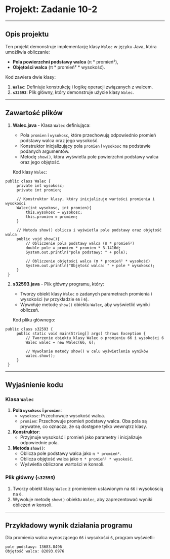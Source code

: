 # Projekt: Zadanie 10-2

---

## Opis projektu
Ten projekt demonstruje implementację klasy `Walec` w języku Java, która umożliwia obliczanie:
- **Pola powierzchni podstawy walca** (π * promień²),
- **Objętości walca** (π * promień² * wysokość).

Kod zawiera dwie klasy:
1. **`Walec`**: Definiuje konstrukcję i logikę operacji związanych z walcem.
2. **`s32593`**: Plik główny, który demonstruje użycie klasy `Walec`.

---

## Zawartość plików

1. **Walec.java** - Klasa `Walec` definiująca:
   - Pola `promien` i `wysokosc`, które przechowują odpowiednio promień podstawy walca oraz jego wysokość.
   - Konstruktor inicjalizujący pola `promien` i `wysokosc` na podstawie podanych argumentów.
   - Metodę `show()`, która wyświetla pole powierzchni podstawy walca oraz jego objętość.

   Kod klasy `Walec`:
  ``` 
  public class Walec {
       private int wysokosc;
       private int promien;

       // Konstruktor klasy, który inicjalizuje wartości promienia i wysokości
       Walec(int wysokosc, int promien){
           this.wysokosc = wysokosc;
           this.promien = promien;
       }

       // Metoda show() oblicza i wyświetla pole podstawy oraz objętość walca
       public void show(){
           // Obliczenie pola podstawy walca (π * promień²)
           double pole = promien * promien * 3.1416d;
           System.out.println("pole podstawy: " + pole);

           // Obliczenie objętości walca (π * promień² * wysokość)
           System.out.println("Objętość walca: " + pole * wysokosc);
       }
   }
```
2. **s32593.java** - Plik główny programu, który:
   - Tworzy obiekt klasy `Walec` o zadanych parametrach promienia i wysokości (w przykładzie `66` i `6`).
   - Wywołuje metodę `show()` obiektu `Walec`, aby wyświetlić wyniki obliczeń.

   Kod pliku głównego:
  ``` 
  public class s32593 {
       public static void main(String[] args) throws Exception {
           // Tworzenie obiektu klasy Walec o promieniu 66 i wysokości 6
           Walec walec = new Walec(66, 6);

           // Wywołanie metody show() w celu wyświetlenia wyników
           walec.show();
       }
   }
```
---

## Wyjaśnienie kodu

### Klasa `Walec`
1. **Pola `wysokosc` i `promien`**:
   - `wysokosc`: Przechowuje wysokość walca.
   - `promien`: Przechowuje promień podstawy walca.
   Oba pola są prywatne, co oznacza, że są dostępne tylko wewnątrz klasy.
2. **Konstruktor**:
   - Przyjmuje wysokość i promień jako parametry i inicjalizuje odpowiednie pola.
3. **Metoda `show()`**:
   - Oblicza pole podstawy walca jako `π * promień²`.
   - Oblicza objętość walca jako `π * promień² * wysokość`.
   - Wyświetla obliczone wartości w konsoli.

### Plik główny (`s32593`)
1. Tworzy obiekt klasy `Walec` z promieniem ustawionym na `66` i wysokością na `6`.
2. Wywołuje metodę `show()` obiektu `Walec`, aby zaprezentować wyniki obliczeń w konsoli.

---

## Przykładowy wynik działania programu

Dla promienia walca wynoszącego `66` i wysokości `6`, program wyświetli:
```
pole podstawy: 13683.8496  
Objętość walca: 82093.0976
```
